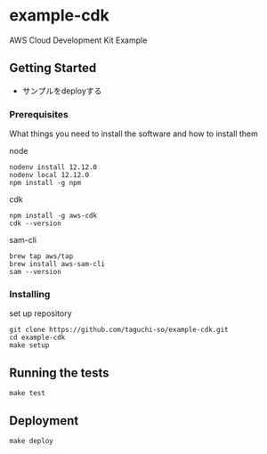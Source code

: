 # example-cdk

AWS Cloud Development Kit Example

## Getting Started

- サンプルをdeployする

### Prerequisites

What things you need to install the software and how to install them

node

```shell
nodenv install 12.12.0
nodenv local 12.12.0
npm install -g npm
```

cdk

```shell
npm install -g aws-cdk
cdk --version
```

sam-cli

```shell
brew tap aws/tap
brew install aws-sam-cli
sam --version
```


### Installing

set up repository

```
git clone https://github.com/taguchi-so/example-cdk.git
cd example-cdk
make setup
```

## Running the tests

```shell
make test
```

## Deployment

```shell
make deploy
```
